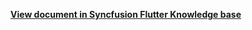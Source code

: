 **[View document in Syncfusion Flutter Knowledge base](https://www.syncfusion.com/kb/12073/how-to-add-active-dates-in-the-flutter-event-calendar-sfcalendar)**

